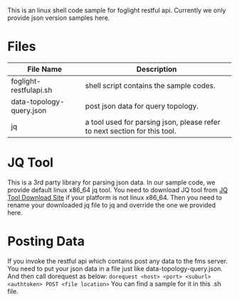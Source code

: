 This is an linux shell code sample for foglight restful api. Currently we only provide json version samples here. 

# Files
| File Name | Description |
| ------ | ------ |
| foglight-restfulapi.sh | shell script contains the sample codes. |
| data-topology-query.json | post json data for query topology. |
| jq | a tool used for parsing json, please refer to next section for this tool. |

# JQ Tool
This is a 3rd party library for parsing json data.
In our sample code, we provide default linux x86_64 jq tool. You need to download JQ tool from [JQ Tool Download Site](https://stedolan.github.io/jq/download/) if your platform is not linux x86_64. Then you need to rename your downloaded jq file to jq and override the one we provided here. 

# Posting Data
If you invoke the restful api which contains post any data to the fms server. You need to put your json data in a file just like data-topology-query.json. And then call dorequest as below:
`dorequest <host> <port> <suburl> <authtoken> POST <file location>` 
You can find a sample for it in this .sh file. 